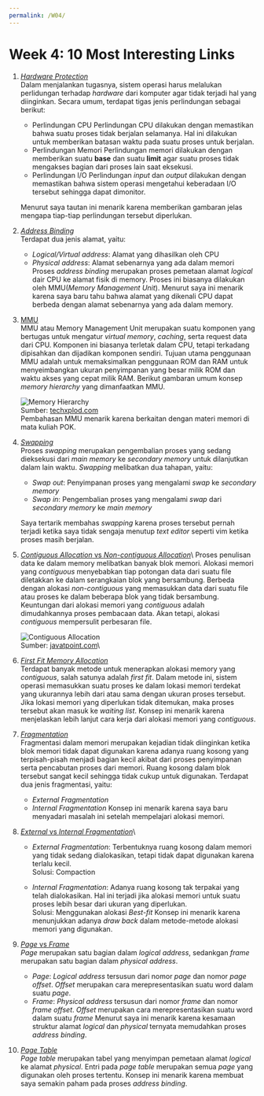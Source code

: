 ```yaml
---
permalink: /W04/
---
```

# Week 4: 10 Most Interesting Links

1. [*Hardware Protection*](https://www.geeksforgeeks.org/hardware-protection-and-type-of-hardware-protection/)\
Dalam menjalankan tugasnya, sistem operasi harus melalukan perlidungan terhadap *hardware* dari komputer agar tidak terjadi hal yang diinginkan.
Secara umum, terdapat tigas jenis perlindungan sebagai berikut:

	- Perlindungan CPU
	Perlindungan CPU dilakukan dengan memastikan bahwa suatu proses tidak berjalan selamanya. Hal ini dilakukan untuk memberikan batasan waktu pada
	suatu proses untuk berjalan.
	- Perlindungan Memori
	Perlindungan memori dilakukan dengan memberikan suatu **base** dan suatu **limit** agar suatu proses tidak mengakses bagian dari proses lain saat eksekusi.
	- Perlindungan I/O
	Perlindungan *input* dan *output* dilakukan dengan memastikan bahwa sistem operasi mengetahui keberadaan I/O tersebut sehingga dapat dimonitor.

	Menurut saya tautan ini menarik karena memberikan gambaran jelas mengapa tiap-tiap perlindungan tersebut diperlukan.

2. [*Address Binding*](https://www.geeksforgeeks.org/mapping-virtual-addresses-to-physical-addresses/#:~:text=Address%20binding%20is%20the%20process,that%20is%20loaded%20into%20memory)\
Terdapat dua jenis alamat, yaitu:
	- *Logical/Virtual address*: Alamat yang dihasilkan oleh CPU
	- *Physical address*: Alamat sebenarnya yang ada dalam memori
	Proses *address binding* merupakan proses pemetaan alamat *logical* dair CPU ke alamat fisik di memory. Proses ini biasanya dilakukan oleh
	MMU(*Memory Management Unit*). Menurut saya ini menarik karena saya baru tahu bahwa alamat yang dikenali CPU dapat berbeda dengan alamat
	sebenarnya yang ada dalam memory.

3. [MMU](https://www.techopedia.com/definition/4768/memory-management-unit-mmu)\
MMU atau Memory Management Unit merupakan suatu komponen yang bertugas untuk mengatur *virtual memory*, *caching*, serta request data dari CPU. Komponen ini
biasanya terletak dalam CPU, tetapi terkadang dipisahkan dan dijadikan komponen sendiri. Tujuan utama penggunaan MMU adalah untuk memaksimalkan penggunaan ROM
dan RAM untuk menyeimbangkan ukuran penyimpanan yang besar milik ROM dan waktu akses yang cepat milik RAM. Berikut gambaran umum konsep *memory hierarchy* yang
dimanfaatkan MMU.

	![Memory Hierarchy](https://techxplod.com/wp-content/uploads/2020/10/Merory-hierarchy.png)\
	Sumber: [techxplod.com](https://techxplod.com/memory-hierarchy/)\
	Pembahasan MMU menarik karena berkaitan dengan materi memori di mata kuliah POK.

4. [*Swapping*](https://www.tutorialspoint.com/operating_system/os_memory_management.htm)\
Proses *swapping* merupakan pengembalian proses yang sedang dieksekusi dari *main memory* ke *secondary memory* untuk dilanjutkan dalam lain waktu. *Swapping*
melibatkan dua tahapan, yaitu:
	- *Swap out*: Penyimpanan proses yang mengalami *swap* ke *secondary memory*
	- *Swap in*: Pengembalian proses yang mengalami *swap* dari *secondary memory* ke *main memory*

	Saya tertarik membahas *swapping* karena proses tersebut pernah terjadi ketika saya tidak sengaja menutup *text editor* seperti vim ketika proses masih berjalan.

5. [*Contiguous Allocation* vs *Non-contiguous Allocation*](https://www.javatpoint.com/os-contiguous-allocation#:~:text=If%20the%20blocks%20are%20allocated,is%20known%20as%20contiguous%20allocation.&text=The%20starting%20block%20and%20the,are%20mentioned%20in%20the%20table.)\
Proses penulisan data ke dalam memory melibatkan banyak blok memori. Alokasi memori yang *contiguous* menyebabkan tiap potongan data dari suatu file diletakkan ke
dalam serangkaian blok yang bersambung. Berbeda dengan alokasi *non-contiguous* yang memasukkan data dari suatu file atau proses ke dalam beberapa blok yang tidak
bersambung. Keuntungan dari alokasi memori yang *contiguous* adalah dimudahkannya proses pembacaan data. Akan tetapi, alokasi *contiguous* mempersulit perbesaran
file.

	![*Contiguous Allocation*](https://static.javatpoint.com/operating-system/images/os-contiguous-allocation.png)\
	Sumber: [javatpoint.com](https://www.javatpoint.com/os-contiguous-allocation)\

6. [*First Fit Memory Allocation*](https://www.geeksforgeeks.org/first-fit-allocation-in-operating-systems/)\
Terdapat banyak metode untuk menerapkan alokasi memory yang *contiguous*, salah satunya adalah *first fit*. Dalam metode ini, sistem operasi memasukkan suatu proses
ke dalam lokasi memori terdekat yang ukurannya lebih dari atau sama dengan ukuran proses tersebut. Jika lokasi memori yang diperlukan tidak ditemukan, maka
proses tersebut akan masuk ke *waiting list*. Konsep ini menarik karena menjelaskan lebih lanjut cara kerja dari alokasi memori yang *contiguous*.

7. [*Fragmentation*](https://www.guru99.com/os-memory-management.html#7)\
Fragmentasi dalam memori merupakan kejadian tidak diinginkan ketika blok memori tidak dapat digunakan karena adanya ruang kosong yang terpisah-pisah
menjadi bagian kecil akibat dari proses penyimpanan serta pencabutan proses dari memori. Ruang kosong dalam blok tersebut sangat kecil sehingga tidak cukup
untuk digunakan. Terdapat dua jenis fragmentasi, yaitu:
	- *External Fragmentation*
	- *Internal Fragmentation*
	Konsep ini menarik karena saya baru menyadari masalah ini setelah mempelajari alokasi memori.

8. [*External* vs *Internal Fragmentation*](https://www.geeksforgeeks.org/difference-between-internal-and-external-fragmentation/)\
	- *External Fragmentation*: Terbentuknya ruang kosong dalam memori yang tidak sedang dialokasikan, tetapi tidak dapat digunakan karena terlalu kecil.\
	Solusi: Compaction
	
	- *Internal Fragmentation*: Adanya ruang kosong tak terpakai yang telah dialokasikan. Hal ini terjadi jika alokasi memori untuk suatu proses lebih
	besar dari ukuran yang diperlukan.\
	Solusi: Menggunakan alokasi *Best-fit*
	Konsep ini menarik karena menunjukkan adanya *draw back* dalam metode-metode alokasi memori yang digunakan.

9. [*Page* vs *Frame*](https://www.geeksforgeeks.org/paging-in-operating-system/)\
*Page* merupakan satu bagian dalam *logical address*, sedankgan *frame* merupakan satu bagian dalam *physical address*.
	- *Page*: *Logical address* tersusun dari nomor *page* dan nomor *page offset*. *Offset* merupakan cara merepresentasikan suatu word dalam suatu *page*.
	- *Frame*: *Physical address* tersusun dari nomor *frame* dan nomor *frame offset*. *Offset* merupakan cara merepresentasikan suatu word dalam suatu *frame*
	Menurut saya ini menarik karena kesamaan struktur alamat *logical* dan *physical* ternyata memudahkan proses *address binding*.

10. [*Page Table*](https://www.javatpoint.com/os-page-table)\
*Page table* merupakan tabel yang menyimpan pemetaan alamat *logical* ke alamat *physical*. Entri pada *page table* merupakan semua *page* yang digunakan oleh
proses tertentu. Konsep ini menarik karena membuat saya semakin paham pada proses *address binding*.

